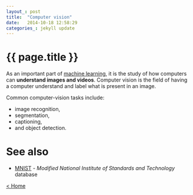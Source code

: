 ```yaml
---
layout_: post
title:  "Computer vision"
date:   2014-10-18 12:58:29
categories_: jekyll update
---
```


# {{ page.title }}

As an important part of [machine learning](machine-learning.html), it is the study of how computers can __understand images and videos__.
Computer vision is the field of having a computer understand and label what is present in an image.
 
Common computer-vision tasks include:
- image recognition, 
- segmentation, 
- captioning, 
- and object detection.


# See also

- [MNIST](mnist.html) - _Modified National Institute of Standards and Technology_ database

[< Home](..)